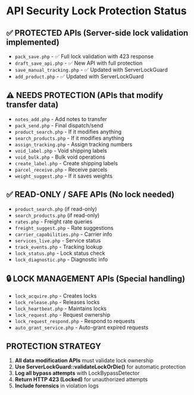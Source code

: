 # API Security Lock Protection Status

## ✅ PROTECTED APIs (Server-side lock validation implemented)
- `pack_save.php` - ✅ Full lock validation with 423 response
- `draft_save_api.php` - ✅ New API with full protection  
- `save_manual_tracking.php` - ✅ Updated with ServerLockGuard
- `add_product.php` - ✅ Updated with ServerLockGuard

## ⚠️ NEEDS PROTECTION (APIs that modify transfer data)
- `notes_add.php` - Add notes to transfer
- `pack_send.php` - Final dispatch/send
- `product_search.php` - If it modifies anything
- `search_products.php` - If it modifies anything  
- `assign_tracking.php` - Assign tracking numbers
- `void_label.php` - Void shipping labels
- `void_bulk.php` - Bulk void operations
- `create_label.php` - Create shipping labels
- `parcel_receive.php` - Receive parcels
- `weight_suggest.php` - If it saves weights

## ✅ READ-ONLY / SAFE APIs (No lock needed)
- `product_search.php` (if read-only)
- `search_products.php` (if read-only)
- `rates.php` - Freight rate queries
- `freight_suggest.php` - Rate suggestions
- `carrier_capabilities.php` - Carrier info
- `services_live.php` - Service status
- `track_events.php` - Tracking lookup
- `lock_status.php` - Lock status check
- `lock_diagnostic.php` - Diagnostic info

## 🔒 LOCK MANAGEMENT APIs (Special handling)
- `lock_acquire.php` - Creates locks
- `lock_release.php` - Releases locks  
- `lock_heartbeat.php` - Maintains locks
- `lock_request.php` - Request ownership
- `lock_request_respond.php` - Respond to requests
- `auto_grant_service.php` - Auto-grant expired requests

## PROTECTION STRATEGY
1. **All data modification APIs** must validate lock ownership
2. **Use ServerLockGuard::validateLockOrDie()** for automatic protection
3. **Log all bypass attempts** with LockBypassDetector
4. **Return HTTP 423 (Locked)** for unauthorized attempts
5. **Include forensics** in violation logs